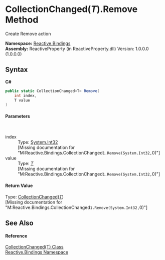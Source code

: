 # CollectionChanged(*T*).Remove Method 
 

Create Remove action

**Namespace:**&nbsp;<a href="c3971206-685a-088e-bb60-d89f59135b99">Reactive.Bindings</a><br />**Assembly:**&nbsp;ReactiveProperty (in ReactiveProperty.dll) Version: 1.0.0.0 (1.0.0.0)

## Syntax

**C#**<br />
``` C#
public static CollectionChanged<T> Remove(
	int index,
	T value
)
```


#### Parameters
&nbsp;<dl><dt>index</dt><dd>Type: <a href="http://msdn2.microsoft.com/en-us/library/td2s409d" target="_blank">System.Int32</a><br />\[Missing <param name="index"/> documentation for "M:Reactive.Bindings.CollectionChanged`1.Remove(System.Int32,`0)"\]</dd><dt>value</dt><dd>Type: <a href="24c66563-ab8b-9a2a-e823-ec1fe1f272b9">*T*</a><br />\[Missing <param name="value"/> documentation for "M:Reactive.Bindings.CollectionChanged`1.Remove(System.Int32,`0)"\]</dd></dl>

#### Return Value
Type: <a href="24c66563-ab8b-9a2a-e823-ec1fe1f272b9">CollectionChanged</a>(<a href="24c66563-ab8b-9a2a-e823-ec1fe1f272b9">*T*</a>)<br />\[Missing <returns> documentation for "M:Reactive.Bindings.CollectionChanged`1.Remove(System.Int32,`0)"\]

## See Also


#### Reference
<a href="24c66563-ab8b-9a2a-e823-ec1fe1f272b9">CollectionChanged(T) Class</a><br /><a href="c3971206-685a-088e-bb60-d89f59135b99">Reactive.Bindings Namespace</a><br />